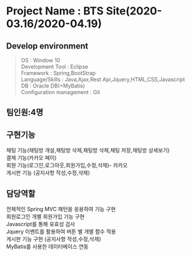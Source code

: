 # Project Name : BTS Site(2020-03.16/2020-04.19)  
## Develop environment
>OS : Window 10  
>Development Tool : Eclipse  
>Framework : Spring,BootStrap  
>Language/Skills : Java,Ajax,Rest Api,Jquery,HTML,CSS,Javascript  
>DB : Oracle DB(+MyBatis)  
>Configuration management : Git  
## 팀인원:4명
## 구현기능  
 채팅 기능(채팅방 개설,채팅방 삭제,채팅방 삭제,채팅 저장,채팅방 상세보기)  
 결제 기능(카카오 페이)  
 회원 기능(로그인,로그아웃,회원가입,수정,삭제)- 카카오  
 게시판 기능 (공지사항 작성,수정,삭제)  
## 담당역할  
전체적인 Spring MVC 패턴을 응용하여 기능 구현  
회원로그인 개별 회원가입 기능 구현  
Javascript를 통해 유효성 검사  
Jquery 이벤트를 활용하여 버튼 별 개별 함수 적용  
게시판 기능 구현 (공지사항 작성,수정,삭제)  
MyBatis를 사용한 데이터베이스 연동  
